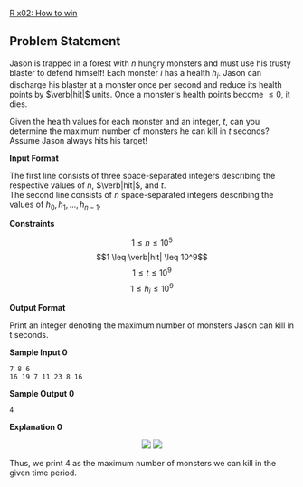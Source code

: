 [R x02: How to win](https://www.hackerrank.com/contests/may-jun-2023-ccc-lbrce-coding-practice-open/challenges/jason-fights-monsters)

**Problem Statement**
---
Jason is trapped in a forest with $n$ hungry monsters and must use his trusty blaster to defend himself! Each monster $i$ has a health $h_i$. Jason can discharge his blaster at a monster once per second and reduce its health points by $\verb|hit|$ units. Once a monster's health points become $\leq 0$, it dies.

Given the health values for each monster and an integer, $t$, can you determine the maximum number of monsters he can kill in $t$ seconds? Assume Jason always hits his target!

**Input Format**

The first line consists of three space-separated integers describing the respective values of $n$, $\verb|hit|$, and $t$.<br>
The second line consists of $n$ space-separated integers describing the values of $h_0, h_1, ... , h_{n - 1}$.

**Constraints**

$$1 \leq n \leq 10^5$$
$$1 \leq \verb|hit| \leq 10^9$$
$$1 \leq t \leq 10^9$$
$$1 \leq h_i \leq 10^9$$

**Output Format**

Print an integer denoting the maximum number of monsters Jason can kill in t seconds.

**Sample Input 0**

```
7 8 6
16 19 7 11 23 8 16
```

**Sample Output 0**

```
4
```

**Explanation 0**

<p align="center">
<img src="https://s3.amazonaws.com/hr-assets/0/1497839679-981b6925aa-exp.PNG"/>
<img src="https://s3.amazonaws.com/hr-assets/0/1497839698-c7e3e6f54f-exp0.PNG"/>
</p>

Thus, we print 4 as the maximum number of monsters we can kill in the given time period.